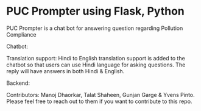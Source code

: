 # PUC Prompter using Flask, Python

PUC Prompter is a chat bot for answering question regarding Pollution Compliance

Chatbot:

Translation support: Hindi to English translation support is added to the chatbot so that users can use Hindi language for asking questions. The reply will have answers in both Hindi & English.

Backend:


Contributors:
Manoj Dhaorkar, Talat Shaheen, Gunjan Garge & Yvens Pinto.
Please feel free to reach out to them if you want to contribute to this repo.
